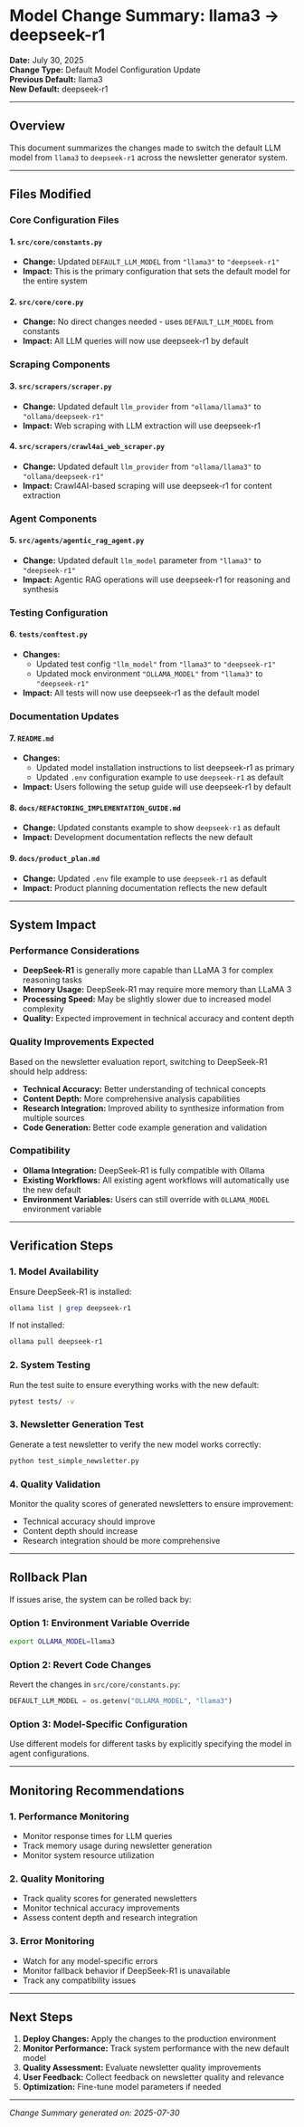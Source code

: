 # Model Change Summary: llama3 → deepseek-r1

**Date:** July 30, 2025  
**Change Type:** Default Model Configuration Update  
**Previous Default:** llama3  
**New Default:** deepseek-r1  

---

## **Overview**

This document summarizes the changes made to switch the default LLM model from `llama3` to `deepseek-r1` across the newsletter generator system.

---

## **Files Modified**

### **Core Configuration Files**

#### **1. `src/core/constants.py`**
- **Change:** Updated `DEFAULT_LLM_MODEL` from `"llama3"` to `"deepseek-r1"`
- **Impact:** This is the primary configuration that sets the default model for the entire system

#### **2. `src/core/core.py`**
- **Change:** No direct changes needed - uses `DEFAULT_LLM_MODEL` from constants
- **Impact:** All LLM queries will now use deepseek-r1 by default

### **Scraping Components**

#### **3. `src/scrapers/scraper.py`**
- **Change:** Updated default `llm_provider` from `"ollama/llama3"` to `"ollama/deepseek-r1"`
- **Impact:** Web scraping with LLM extraction will use deepseek-r1

#### **4. `src/scrapers/crawl4ai_web_scraper.py`**
- **Change:** Updated default `llm_provider` from `"ollama/llama3"` to `"ollama/deepseek-r1"`
- **Impact:** Crawl4AI-based scraping will use deepseek-r1 for content extraction

### **Agent Components**

#### **5. `src/agents/agentic_rag_agent.py`**
- **Change:** Updated default `llm_model` parameter from `"llama3"` to `"deepseek-r1"`
- **Impact:** Agentic RAG operations will use deepseek-r1 for reasoning and synthesis

### **Testing Configuration**

#### **6. `tests/conftest.py`**
- **Changes:** 
  - Updated test config `"llm_model"` from `"llama3"` to `"deepseek-r1"`
  - Updated mock environment `"OLLAMA_MODEL"` from `"llama3"` to `"deepseek-r1"`
- **Impact:** All tests will now use deepseek-r1 as the default model

### **Documentation Updates**

#### **7. `README.md`**
- **Changes:**
  - Updated model installation instructions to list deepseek-r1 as primary
  - Updated `.env` configuration example to use `deepseek-r1` as default
- **Impact:** Users following the setup guide will use deepseek-r1 by default

#### **8. `docs/REFACTORING_IMPLEMENTATION_GUIDE.md`**
- **Change:** Updated constants example to show `deepseek-r1` as default
- **Impact:** Development documentation reflects the new default

#### **9. `docs/product_plan.md`**
- **Change:** Updated `.env` file example to use `deepseek-r1` as default
- **Impact:** Product planning documentation reflects the new default

---

## **System Impact**

### **Performance Considerations**
- **DeepSeek-R1** is generally more capable than LLaMA 3 for complex reasoning tasks
- **Memory Usage:** DeepSeek-R1 may require more memory than LLaMA 3
- **Processing Speed:** May be slightly slower due to increased model complexity
- **Quality:** Expected improvement in technical accuracy and content depth

### **Quality Improvements Expected**
Based on the newsletter evaluation report, switching to DeepSeek-R1 should help address:
- **Technical Accuracy:** Better understanding of technical concepts
- **Content Depth:** More comprehensive analysis capabilities
- **Research Integration:** Improved ability to synthesize information from multiple sources
- **Code Generation:** Better code example generation and validation

### **Compatibility**
- **Ollama Integration:** DeepSeek-R1 is fully compatible with Ollama
- **Existing Workflows:** All existing agent workflows will automatically use the new default
- **Environment Variables:** Users can still override with `OLLAMA_MODEL` environment variable

---

## **Verification Steps**

### **1. Model Availability**
Ensure DeepSeek-R1 is installed:
```bash
ollama list | grep deepseek-r1
```

If not installed:
```bash
ollama pull deepseek-r1
```

### **2. System Testing**
Run the test suite to ensure everything works with the new default:
```bash
pytest tests/ -v
```

### **3. Newsletter Generation Test**
Generate a test newsletter to verify the new model works correctly:
```bash
python test_simple_newsletter.py
```

### **4. Quality Validation**
Monitor the quality scores of generated newsletters to ensure improvement:
- Technical accuracy should improve
- Content depth should increase
- Research integration should be more comprehensive

---

## **Rollback Plan**

If issues arise, the system can be rolled back by:

### **Option 1: Environment Variable Override**
```bash
export OLLAMA_MODEL=llama3
```

### **Option 2: Revert Code Changes**
Revert the changes in `src/core/constants.py`:
```python
DEFAULT_LLM_MODEL = os.getenv("OLLAMA_MODEL", "llama3")
```

### **Option 3: Model-Specific Configuration**
Use different models for different tasks by explicitly specifying the model in agent configurations.

---

## **Monitoring Recommendations**

### **1. Performance Monitoring**
- Monitor response times for LLM queries
- Track memory usage during newsletter generation
- Monitor system resource utilization

### **2. Quality Monitoring**
- Track quality scores for generated newsletters
- Monitor technical accuracy improvements
- Assess content depth and research integration

### **3. Error Monitoring**
- Watch for any model-specific errors
- Monitor fallback behavior if DeepSeek-R1 is unavailable
- Track any compatibility issues

---

## **Next Steps**

1. **Deploy Changes:** Apply the changes to the production environment
2. **Monitor Performance:** Track system performance with the new default model
3. **Quality Assessment:** Evaluate newsletter quality improvements
4. **User Feedback:** Collect feedback on newsletter quality and relevance
5. **Optimization:** Fine-tune model parameters if needed

---

*Change Summary generated on: 2025-07-30* 